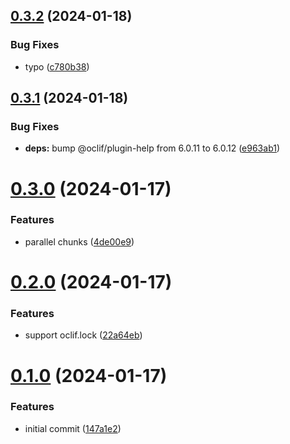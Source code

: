 ## [0.3.2](https://github.com/oclif/test-plugin-generator/compare/0.3.1...0.3.2) (2024-01-18)


### Bug Fixes

* typo ([c780b38](https://github.com/oclif/test-plugin-generator/commit/c780b38a2533c67a15ae26faa10c2461da6fc8c0))



## [0.3.1](https://github.com/oclif/test-plugin-generator/compare/0.3.0...0.3.1) (2024-01-18)


### Bug Fixes

* **deps:** bump @oclif/plugin-help from 6.0.11 to 6.0.12 ([e963ab1](https://github.com/oclif/test-plugin-generator/commit/e963ab1be344c9ab1715927fa3e31aa319efc7dc))



# [0.3.0](https://github.com/oclif/test-plugin-generator/compare/0.2.0...0.3.0) (2024-01-17)


### Features

* parallel chunks ([4de00e9](https://github.com/oclif/test-plugin-generator/commit/4de00e9b1ea65808f1be95b69bcdd3c13e00b067))



# [0.2.0](https://github.com/oclif/test-plugin-generator/compare/0.1.0...0.2.0) (2024-01-17)


### Features

* support oclif.lock ([22a64eb](https://github.com/oclif/test-plugin-generator/commit/22a64eb11df3062687a2c9defab8775888796e5a))



# [0.1.0](https://github.com/oclif/test-plugin-generator/compare/147a1e23717541c5c22f3d82afafaf8c1494e2ab...0.1.0) (2024-01-17)


### Features

* initial commit ([147a1e2](https://github.com/oclif/test-plugin-generator/commit/147a1e23717541c5c22f3d82afafaf8c1494e2ab))



